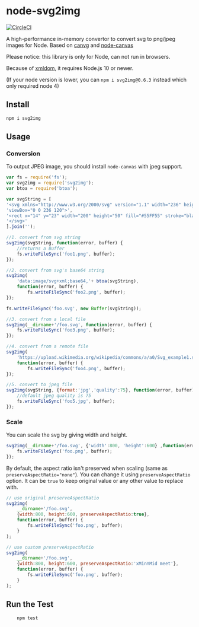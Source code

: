 # node-svg2img

[![CircleCI](https://circleci.com/gh/fuzhenn/node-svg2img.svg?style=svg)](https://circleci.com/gh/fuzhenn/node-svg2img)

A high-performance in-memory convertor to convert svg to png/jpeg images for Node.
Based on [canvg](https://github.com/gabelerner/canvg) and [node-canvas](https://github.com/Automattic/node-canvas)

Please notice: this library is only for Node, can not run in browsers.

Because of [xmldom](https://github.com/jindw/xmldom), it requires Node.js 10 or newer.

(If your node version is lower, you can `npm i svg2img@0.6.3` instead which only required node 4)

## Install

```bash
npm i svg2img
```

## Usage
### Conversion

To output JPEG image, you should install `node-canvas` with jpeg support.

```javascript
var fs = require('fs');
var svg2img = require('svg2img');
var btoa = require('btoa');

var svgString = [
'<svg xmlns="http://www.w3.org/2000/svg" version="1.1" width="236" height="120" ',
'viewBox="0 0 236 120">',
'<rect x="14" y="23" width="200" height="50" fill="#55FF55" stroke="black" stroke-width="1" />',
'</svg>'
].join('');

//1. convert from svg string
svg2img(svgString, function(error, buffer) {
    //returns a Buffer
    fs.writeFileSync('foo1.png', buffer);
});

//2. convert from svg's base64 string
svg2img(
    'data:image/svg+xml;base64,'+ btoa(svgString),
    function(error, buffer) {
        fs.writeFileSync('foo2.png', buffer);
});

fs.writeFileSync('foo.svg', new Buffer(svgString));

//3. convert from a local file
svg2img(__dirname+'/foo.svg', function(error, buffer) {
    fs.writeFileSync('foo3.png', buffer);
});

//4. convert from a remote file
svg2img(
    'https://upload.wikimedia.org/wikipedia/commons/a/a0/Svg_example1.svg',
    function(error, buffer) {
        fs.writeFileSync('foo4.png', buffer);
});

//5. convert to jpeg file
svg2img(svgString, {format:'jpg','quality':75}, function(error, buffer) {
    //default jpeg quality is 75
    fs.writeFileSync('foo5.jpg', buffer);
});
```

### Scale
You can scale the svg by giving width and height.
```javascript
svg2img(__dirname+'/foo.svg', {'width':800, 'height':600} ,function(error, buffer) {
    fs.writeFileSync('foo.png', buffer);
});
```

By default, the aspect ratio isn't preserved when scaling (same as `preserveAspectRatio="none"`). You can change it using `preserveAspectRatio` option. It can be `true` to keep original value or any other value to replace with.
```javascript
// use original preserveAspectRatio
svg2img(
    __dirname+'/foo.svg',
    {width:800, height:600, preserveAspectRatio:true},
    function(error, buffer) {
        fs.writeFileSync('foo.png', buffer);
    }
);

// use custom preserveAspectRatio
svg2img(
    __dirname+'/foo.svg',
    {width:800, height:600, preserveAspectRatio:'xMinYMid meet'},
    function(error, buffer) {
        fs.writeFileSync('foo.png', buffer);
    }
);
```

## Run the Test
```bash
    npm test
```
